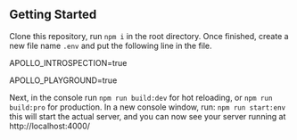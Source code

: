 ## Getting Started

Clone this repository, run `npm i` in the root directory. Once finished, create a new file name `.env` and put the following line in the file.

APOLLO_INTROSPECTION=true

APOLLO_PLAYGROUND=true

Next, in the console run `npm run build:dev` for hot reloading, or `npm run build:pro` for production.
In a new console window, run: `npm run start:env` this will start the actual server, and you can now see your server running at http://localhost:4000/
